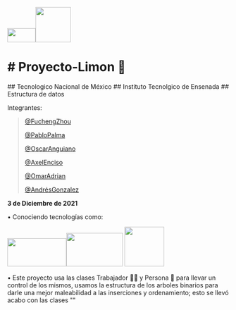 <img src="https://user-images.githubusercontent.com/92224971/144763183-c720705f-6ac2-4886-b50b-ad8464589a83.png" width="64" height="32" /><img src="https://user-images.githubusercontent.com/92224971/144763609-600759ae-99df-4094-82d0-4d8f7b03d4af.png" width="80" height="80" />

<h1># Proyecto-Limon 🍋</h1>
## Tecnologico Nacional de México
## Instituto Tecnolgico de Ensenada
## Estructura de datos

Integrantes:

>[@FuchengZhou](https://github.com/FUCHENG20)
>
>[@PabloPalma](https://github.com/PabloPalmaG)
>
>[@OscarAnguiano](https://github.com/Oscar060502)
>
>[@AxelEnciso](https://github.com/AxelTEC)
>
>[@OmarAdrian]()
>
>[@AndrésGonzalez](https://github.com/Andres-GMP)
>
**3 de Diciembre de 2021**

• Conociendo tecnologías como:

<img src="https://user-images.githubusercontent.com/92224971/144762780-81211c1d-e026-44c0-9b79-481010f114ef.png" width="134" height="64" /><img src="https://user-images.githubusercontent.com/92224971/144762747-a2529e0e-64b7-4027-a16a-c28a7f9f8e69.png" width="128" height="76" /> <img src="https://user-images.githubusercontent.com/92224971/144763500-7d36a328-b1ea-4496-8d7f-4b6364e7e413.png" width="90" height="90" />



• Este proyecto usa las clases Trabajador 👷‍♂️ y Persona 👨 para llevar un control de los mismos, usamos la estructura de los arboles binarios para darle una mejor maleabilidad a las inserciones y ordenamiento; esto se llevó acabo con las clases ""

<style type ="text/css">

.h1
{
    color: red;
}


</style>